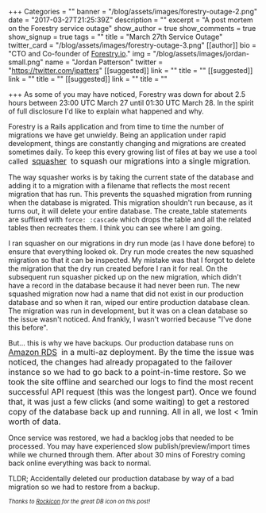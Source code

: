 +++
Categories = ""
banner = "/blog/assets/images/forestry-outage-2.png"
date = "2017-03-27T21:25:39Z"
description = ""
excerpt = "A post mortem on the Forestry service outage"
show_author = true
show_comments = true
show_signup = true
tags = ""
title = "March 27th Service Outage"
twitter_card = "/blog/assets/images/forestry-outage-3.png"
[[author]]
bio = "CTO and Co-founder of <a href='https://forestry.io' title='Forestry.io CMS'>Forestry.io</a>."
img = "/blog/assets/images/jordan-small.png"
name = "Jordan Patterson"
twitter = "https://twitter.com/jpatters"
[[suggested]]
link = ""
title = ""
[[suggested]]
link = ""
title = ""
[[suggested]]
link = ""
title = ""

+++
As some of you may have noticed, Forestry was down for about 2.5 hours between 23:00 UTC March 27 until 01:30 UTC March 28. In the spirit of full disclosure I'd like to explain what happened and why.

Forestry is a Rails application and from time to time the number of migrations we have get unwieldy. Being an application under rapid development, things are constantly changing and migrations are created sometimes daily. To keep this every growing list of files at bay we use a tool called 
<a href="https://github.com/jalkoby/squasher" style="font-size: 1rem; background-color: rgb(255, 255, 255);">squasher</a>
<span style="font-size: 1rem;">&nbsp;to squash our migrations into a single migration.</span>

The way squasher works is by taking the current state of the database and adding it to a migration with a filename that reflects the most recent migration that has run. This prevents the squashed migration from running when the database is migrated. This migration shouldn't run because, as it turns out, it will delete your entire database. The create_table statements are suffixed with `force: :cascade` which drops the table and all the related tables then recreates them. I think you can see where I am going.

I ran squasher on our migrations in dry run mode (as I have done before) to ensure that everything looked ok. Dry run mode creates the new squashed migration so that it can be inspected. My mistake was that I forgot to delete the migration that the dry run created before I ran it for real. On the subsequent run squasher picked up on the new migration, which didn't have a record in the database because it had never been run. The new squashed migration now had a name that did not exist in our production database and so when it ran, wiped our entire production database clean. The migration was run in development, but it was on a clean database so the issue wasn't noticed. And frankly, I wasn't worried because "I've done this before".

But... this is why we have backups. Our production database runs on 
<a href="https://aws.amazon.com/rds/" style="font-size: 1rem; background-color: rgb(255, 255, 255);">Amazon&nbsp;RDS</a>
<span style="font-size: 1rem;">&nbsp;in a multi-az deployment. By the time the issue was noticed, the changes had already propagated to the failover instance so we had to go back to a point-in-time restore. So we took the site offline and searched our logs to find the most recent successful API request (this was the longest part). Once we found that, it was just a few clicks (and some waiting) to get a restored copy of the database back up and running. All in all, we lost &lt; 1min worth of data.</span>

Once service was restored, we had a backlog jobs that needed to be processed. You may have experienced slow publish/preview/import times while we churned through them. After about 30 mins of Forestry coming back online everything was back to normal.

TLDR; Accidentally deleted our production database by way of a bad migration so we had to restore from a backup.

<span style="font-size: .8em;"><em>Thanks to
<a href="https://thenounproject.com/rockicon/">Rockicon</a> for the great DB icon on this post!</em></span>
